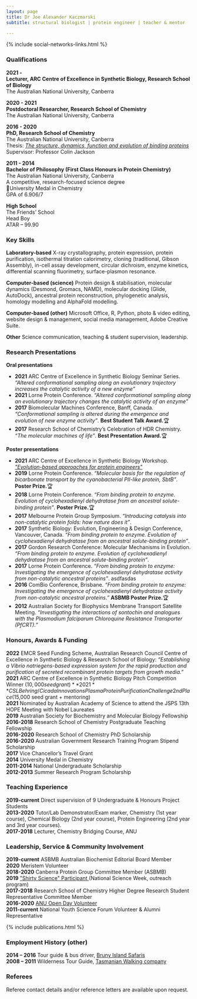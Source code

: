 ```yaml
---
layout: page
title: Dr Joe Alexander Kaczmarski
subtitle: structural biologist | protein engineer | teacher & mentor

---
```

{% include social-networks-links.html %}
&nbsp;

### Qualifications

**2021 -**  
**Lecturer, ARC Centre of Excellence in Synthetic Biology, Research School of Biology**  
The Australian National University, Canberra 

**2020 - 2021**  
**Postdoctoral Researcher, Research School of Chemistry**  
The Australian National University, Canberra 

**2016 - 2020**  
**PhD, Research School of Chemistry**  
The Australian National University, Canberra  
Thesis: <a href="https://openresearch-repository.anu.edu.au/handle/1885/207339" target="_blank" ><i>The structure, dynamics, function and evolution of binding proteins</i></a>  
Supervisor: Professor Colin Jackson  

**2011 - 2014**  
**Bachelor of Philosophy (First Class Honours in Protein Chemistry)**  
The Australian National University, Canberra  
A competitive, research-focused science degree  
🏅University Medal in Chemistry  
GPA of 6.906/7  
  
**High School**  
The Friends’ School  
Head Boy  
ATAR – 99.90  							

### Key Skills
**Laboratory-based**
X-ray crystallography, protein expression, protein purification, isothermal titration calorimetry, cloning (traditional, Gibson Assembly), in-cell assay development, circular dichroism, enzyme kinetics, differential scanning fluorimetry, surface-plasmon resonance.  

**Computer-based (science)**
Protein design & stabilisation, molecular dynamics (Desmond, Gromacs, NAMD), molecular docking (Glide, AutoDock), ancestral protein reconstruction, phylogenetic analysis, homology modelling and AlphaFold modelling. 
   
**Computer-based (other)**
Microsoft Office, R, Python, photo & video editing, website design & management, social media management, Adobe Creative Suite.   
  
**Other**
Science communication, teaching & student supervision, leadership.   

### Research Presentations
**Oral presentations**
-	**2021** ARC Centre of Excellence in Synthetic Biology Seminar Series. _“Altered conformational sampling along an evolutionary trajectory increases the catalytic activity of a new enzyme”_
-	**2021** Lorne Protein Conference. _“Altered conformational sampling along an evolutionary trajectory changes the catalytic activity of an enzyme”_
-	**2017** Biomolecular Machines Conference, Banff, Canada. _“Conformational sampling is altered during the emergence and evolution of new enzyme activity”_. **Best Student Talk Award.**🏆
-	**2017** Research School of Chemistry’s Celebration of HDR Chemistry. _“The molecular machines of life”_. **Best Presentation Award.**🏆

**Poster presentations**
- **2021** ARC Centre of Excellence in Synthetic Biology Workshop. [_"Evolution-based approaches for protein engineers"_](/arc-coesb-workshop-2021) 
- **2019**	Lorne Protein Conference. _“Molecular basis for the regulation of bicarbonate transport by the cyanobacterial PII-like protein, SbtB”_. **Poster Prize.**🏆
- **2018**	Lorne Protein Conference. _“From binding protein to enzyme. Evolution of cyclohexadienyl dehydratase from an ancestral solute-binding protein”_. **Poster Prize.**🏆
- **2017**	Melbourne Protein Group Symposium. _“Introducing catalysis into non-catalytic protein folds: how nature does it”_. 
- **2017**	Synthetic Biology: Evolution, Engineering & Design Conference, Vancouver, Canada. _“From binding protein to enzyme. Evolution of cyclohexadienyl dehydratase from an ancestral solute-binding protein”_. 
- **2017**	Gordon Research Conference: Molecular Mechanisms in Evolution. _“From binding protein to enzyme. Evolution of cyclohexadienyl dehydratase from an ancestral solute-binding protein”_.
- **2017**	Lorne Protein Conference. _“From binding protein to enzyme: Investigating the emergence of cyclohexadienyl dehydratase activity from non-catalytic ancestral proteins”_. asdfasdas
- **2016**	ComBio Conference, Brisbane. _“From binding protein to enzyme: Investigating the emergence of cyclohexadienyl dehydratase activity from non-catalytic ancestral proteins.”_ **ASBMB Poster Prize.**🏆
- **2012**	Australian Society for Biophysics Membrane Transport Satellite Meeting. _“Investigating the interactions of sontochin and analogues with the Plasmodium falciparum Chloroquine Resistance Transporter (PfCRT).”_ 

### Honours, Awards & Funding
**2022** EMCR Seed Funding Scheme, Australian Research Council Centre of Excellence in Synthetic Biology & Research School of Biology: <i>“Establishing a Vibrio natriegens-based expression system for the rapid production and purification of secreted recombinant protein targets from growth media.”</i>   
**2021** ARC Centre of Excellence in Synthetic Biology Pitch Competition Winner ($10,000 seed grant)  
**2021** CSL Behring/Cicada Innovations Plasma Protein Purification Challenge 2nd Place ($15,000 seed grant + mentoring)  
**2021** Nominated by Australian Academy of Science to attend the JSPS 13th HOPE Meeting with Nobel Laureates   
**2019** Australian Society for Biochemistry and Molecular Biology Fellowship  
**2016-2018** ‍Research School of Chemistry Postgraduate Teaching Fellowship  
**2016-2020** Research School of Chemistry PhD Scholarship  
**2016-2020** ‍Australian Government Research Training Program Stipend Scholarship  
**2017** Vice Chancellor’s Travel Grant  
**2014** University Medal in Chemistry	  
**2011-2014** National Undergraduate Scholarship  
**2012-2013** Summer Research Program Scholarship	  

### Teaching Experience
**2019-current**  Direct supervision of 9 Undergraduate & Honours Project Students  
**2013-2020**     Tutor/Lab Demonstrator/Exam marker, Chemistry (1st year course), Chemical Biology (2nd year course), Protein Engineering (2nd year and 3rd year courses).  
**2017-2018** Lecturer, Chemistry Bridging Course, ANU  

### Leadership, Service & Community Involvement
**2019-current** ASBMB Australian Biochemist Editorial Board Member  
**2020** Meristem Volunteer  
**2018-2020** Canberra Protein Group Committee Member (ASBMB)  
**2019** <a href="http://www.shirtyscience.com/uploads/8/5/5/6/85566438/protein_orig.png" target="_blank"> "Shirty Science" Participant </a> (National Science Week, outreach program)  
**2017-2018** Research School of Chemistry Higher Degree Research Student Representative Committee Member  
**2016-2020** <a href="https://www.canberratimes.com.au/story/6045025/canberra-universities-show-off-at-open-days/" target="_blank">ANU Open Day Volunteer</a>  
**2011-current** National Youth Science Forum Volunteer & Alumni Representative  

{% include publications.html %}
<br>
### Employment History (other)
**2014 – 2016** Tour guide & bus driver, <a href="https://www.brunyislandsafaris.com/" target="_blank">Bruny Island Safaris</a>  
**2008 – 2011**	Wilderness Tour Guide, <a href="https://www.taswalkingco.com.au/" target="_blank">Tasmanian Walking company</a>  

### Referees
Referee contact details and/or reference letters are available upon request. 

